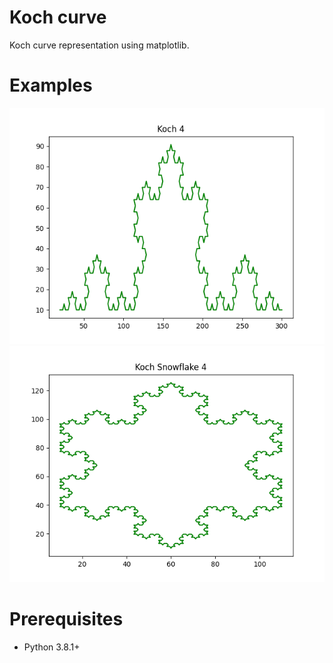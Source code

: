 # Koch curve

Koch curve representation using matplotlib.

# Examples

![](res/koch.png "Koch curve")
![](res/koch-snowflake.png "Koch snowflake")

# Prerequisites

* Python 3.8.1+